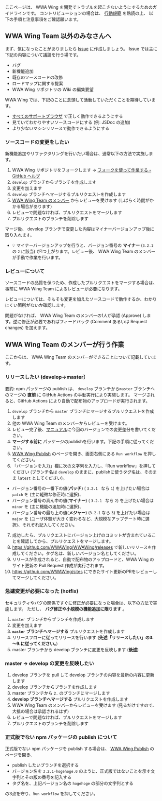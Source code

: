 ここページは、 WWA Wing を開発でトラブルを起こさないようにするためのガイドラインです。
コントリビューションの場合は、 [行動規範](./CODE_OF_CONDUCT_ja.md) を熟読の上、 以下の手順と注意事項をご確認願います。

## WWA Wing Team 以外のみなさんへ
まず、気になったことがありましたら [Issue](https://github.com/WWAWing/WWAWing/issues) に作成しましょう。 Issue では主に下記の内容について議論を行う場です。

- バグ
- 新機能追加
- 既存のソースコードの改修
- ロードマップに関する提案
- WWA Wing リポジトリの Wiki の編集要望

WWA Wing では、下記のことに念頭して活動していただくことを期待しています。

- [すべてのサポートブラウザ](https://github.com/WWAWing/WWAWing/blob/develop/README.md#%E3%82%B5%E3%83%9D%E3%83%BC%E3%83%88%E3%83%96%E3%83%A9%E3%82%A6%E3%82%B6) で正しく動作できるようにする
- 見ていてわかりやすいソースコードにする (例: JSDoc の追加)
- より少ないマシンリソースで動作できるようにする

### ソースコードの変更をしたい
新機能追加やリファクタリングを行いたい場合は、通常以下の方法で実施します。

1. WWA Wing リポジトリをフォークします → [フォークを使って作業する - GitHub ヘルプ](https://help.github.com/ja/github/collaborating-with-issues-and-pull-requests/working-with-forks)
2. `develop` ブランチからブランチを作成します
3. 変更を加えます
4. `develop` ブランチへマージするプルリクエストを作成します
5. [WWA Wing Team のメンバー](https://github.com/orgs/WWAWing/people) からレビューを受けます (しばらく時間がかかる場合があります)
6. レビューで問題なければ、プルリクエストをマージします
7. プルリクエストのブランチを削除します

マージ後、 develop ブランチで変更した内容はマイナーバージョンアップ後に取り入れます。
- 💡 マイナーバージョンアップを行うと、バージョン番号の **マイナー** (`3.2.1` の `2` に該当) が1つ上がります。レビュー後、 WWA Wing Team のメンバーが手動で作業を行います。

### レビューについて
ソースコードの品質を保つため、作成したプルリクエストをマージする場合は、事前に WWA Wing Team によるレビューが必要になります。

レビューについては、そもそも変更を加えたソースコードで動作するか、わかりにくい箇所がないか確認します。

問題がなければ、 WWA Wing Team のメンバーの1人が承認 (Approve) します。逆に修正が必要であればフィードバック (Comment あるいは Request changes) を加えます。

## WWA Wing Team のメンバーが行う作業
ここからは、 WWA Wing Team のメンバーができることについて記載しています。

### リリースしたい (develop→master）
要約: npm パッケージの publish は、 `develop` ブランチから`master` ブランチへのマージの **直前** に GitHub Actions の手動実行により実施します。
マージされると、GitHub Actions により自動で配布物のアップロードが実行されます。

1. `develop` ブランチから `master` ブランチにマージするプルリクエストを作成します
2. 他の WWA Wing Team のメンバーからレビューを受けます。
3. レビュー完了後、[マニュアル](https://www.notion.so/wwawing/7-26f484f68c974893b286f0aae17bc149)に今回のバージョンでの変更差分を書いてください。
4. **マージする前に** パッケージのpublishを行います。下記の手順に従ってください。
5. [WWA Wing Publish](https://github.com/WWAWing/WWAWing/actions/workflows/publish.yml) のページを開き、画面右側にある `Run workflow` を押してください。
6. 「バージョンを入力」欄に次の文字列を入力し、「Run workflow」を押してください (ブランチ名は `develop` のままに、publishに使うタグ名は、そのまま `latest` としてください)。
  - バージョン番号の一番下の値(**パッチ**) ( `3.2.1 ` なら `1`) を上げたい場合は  `patch` を (主に軽微な修正時に選択)、
  - バージョン番号の真ん中の値(**マイナー**) ( `3.2.1 ` なら `2`) を上げたい場合は  `minor` を (主に機能の追加時に選択)、
  - バージョン番号の最も上の値(**メジャー**) (`3.2.1` なら `3`) を上げたい場合は `major` を (ユーザ体験が大きく変わるなど、大規模なアップデート時に選択)、それぞれ記入してください。
7. 成功したら、プルリクエストにバージョン上げのコミットが含まれていることを確認してから、プルリクエストをマージします。
8. https://github.com/WWAWing/WWAWing/releases で新しいリリースを作成してください。タグ名は、新しいバージョン名としてください。
9. リリースが作成されると、自動で配布物のアップロードと、WWA Wing の サイト更新の Pull Request 作成が実行されます。
10.  https://github.com/WWAWing/sites にできたサイト更新のPRをレビューしてマージしてください。

### 急遽変更が必要になった (hotfix)
セキュリティやバグの関係ですぐに修正が必要になった場合は、以下の方法で実施します。
ただし、 **バグ修正や小規模の機能追加に限ります** 。

1. `master` ブランチからブランチを作成します
2. 変更を加えます
3. **`master` ブランチへマージする** プルリクエストを作成します
4. リリースフローに従ってリリースを行います (**先述「リリースしたい」の3.～9.に従ってください。**)
5. master ブランチから develop ブランチに変更を反映します (**後述**)

### master → develop の変更を反映したい
1. develop ブランチを pull して develop ブランチの内容を最新の内容に更新します
2. develop ブランチからブランチを作成します
3. master ブランチから `2.` のブランチにマージします
4. **develop ブランチへマージする** プルリクエストを作成します
5. WWA Wing Team のメンバーからレビューを受けます (見るだけですので、大抵の場合は承認されるはず)
6. レビューで問題なければ、プルリクエストをマージします
7. プルリクエストのブランチを削除します

### 正式版でない npm パッケージの publish について
正式版でない npm パッケージを publish する場合は、 [WWA Wing Publish](https://github.com/WWAWing/WWAWing/actions/workflows/publish.yml) のページを開き、

- publish したいブランチを選択する
- バージョン名を `3.2.1-hogehoge.0` のように、正式版ではないことを示す文字列とその版の番号を記入する
- タグ名を、上記バージョン名の `hogehoge` の部分の文字列とする

の3点を守り、`Run workflow` を押してください。
